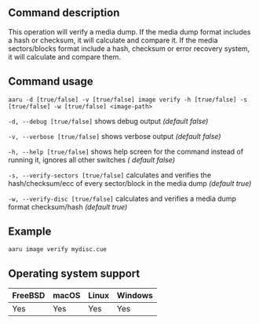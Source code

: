## Command description

This operation will verify a media dump. If the media dump format includes a hash or checksum, it will calculate and
compare it. If the media sectors/blocks format include a hash, checksum or error recovery system, it will calculate and
compare them.

## Command usage

```aaru -d [true/false] -v [true/false] image verify -h [true/false] -s [true/false] -w [true/false] <image-path>```

```-d, --debug [true/false]``` shows debug output *(default false)*

```-v, --verbose [true/false]``` shows verbose output *(default false)*

```-h, --help [true/false]``` shows help screen for the command instead of running it, ignores all other switches *(
default false)*

```-s, --verify-sectors [true/false]``` calculates and verifies the hash/checksum/ecc of every sector/block in the media
dump *(default true)*

```-w, --verify-disc [true/false]``` calculates and verifies a media dump format checksum/hash *(default true)*

## Example

```aaru image verify mydisc.cue```

## Operating system support

| FreeBSD | macOS | Linux | Windows |
|---|---|---|---|
| Yes | Yes | Yes | Yes |